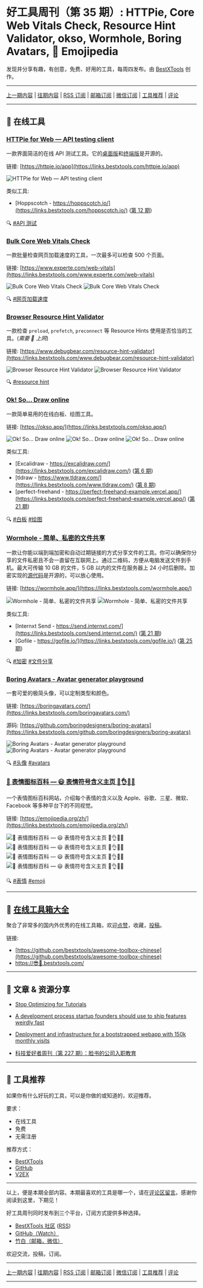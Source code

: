 # 好工具周刊（第 35 期）: HTTPie, Core Web Vitals Check, Resource Hint Validator, okso, Wormhole, Boring Avatars, 📙 Emojipedia

发现并分享有趣，有创意，免费、好用的工具，每周四发布。由 [BestXTools](https://www.bestxtools.com/) 创作。

---

[上一期内容](https://github.com/bestxtools/weekly-cn/blob/main/docs/issue-34.md) | [往期内容](https://github.com/bestxtools/weekly-cn) | [RSS 订阅](https://discuss-cn.bestxtools.com/t/weekly) | [邮箱订阅](https://bestxtools.zhubai.love/?subscribe=1) | [微信订阅](https://discuss-cn.bestxtools.com/d/5/2) | [工具推荐](https://discuss-cn.bestxtools.com/t/tools) | [评论](https://discuss-cn.bestxtools.com/d/89/3)

---

## 🌈 在线工具

### [HTTPie for Web — API testing client](https://links.bestxtools.com/httpie.io/app)

一款界面简洁的在线 API 测试工具。它的[桌面版](https://github.com/httpie/desktop)和[终端版](https://github.com/httpie/httpie)是开源的。

链接: [https://httpie.io/app](https://links.bestxtools.com/httpie.io/app)

![HTTPie for Web — API testing client](https://raw.githubusercontent.com/bestxtools/s1/main/images/2022-10-27-09-54-01.png)

类似工具:

- [Hoppscotch - https://hoppscotch.io/](https://links.bestxtools.com/hoppscotch.io/) ([第 12 期](https://discuss-cn.bestxtools.com/d/34))

🔍 [#API 测试](https://links.bestxtools.com/www.google.com/search?q=site%3Adiscuss-cn.bestxtools.com+API%20%E6%B5%8B%E8%AF%95)

### [Bulk Core Web Vitals Check](https://links.bestxtools.com/www.experte.com/web-vitals)

一款批量检查网页加载速度的工具，一次最多可以检查 500 个页面。

链接: [https://www.experte.com/web-vitals](https://links.bestxtools.com/www.experte.com/web-vitals)

![Bulk Core Web Vitals Check](https://raw.githubusercontent.com/bestxtools/s1/main/images/2022-10-27-10-41-01.png)
![Bulk Core Web Vitals Check](https://raw.githubusercontent.com/bestxtools/s1/main/images/2022-10-27-10-41-02.png)

🔍 [#网页加载速度](https://links.bestxtools.com/www.google.com/search?q=site%3Adiscuss-cn.bestxtools.com+%E7%BD%91%E9%A1%B5%E5%8A%A0%E8%BD%BD%E9%80%9F%E5%BA%A6)

### [Browser Resource Hint Validator](https://links.bestxtools.com/www.debugbear.com/resource-hint-validator)

一款检查 `preload`, `prefetch`, `preconnect` 等 Resource Hints 使用是否恰当的工具。(_需要 🚀 上网_)

链接: [https://www.debugbear.com/resource-hint-validator](https://links.bestxtools.com/www.debugbear.com/resource-hint-validator)

![Browser Resource Hint Validator](https://raw.githubusercontent.com/bestxtools/s1/main/images/2022-10-27-10-06-01.png)
![Browser Resource Hint Validator](https://raw.githubusercontent.com/bestxtools/s1/main/images/2022-10-27-10-06-02.png)

🔍 [#resource hint](https://links.bestxtools.com/www.google.com/search?q=site%3Adiscuss-cn.bestxtools.com+resource%20hint)

### [Ok! So... Draw online](https://links.bestxtools.com/okso.app/)

一款简单易用的在线白板、绘图工具。

链接: [https://okso.app/](https://links.bestxtools.com/okso.app/)

![Ok! So... Draw online](https://raw.githubusercontent.com/bestxtools/s1/main/images/2022-10-27-15-01-03.png)
![Ok! So... Draw online](https://raw.githubusercontent.com/bestxtools/s1/main/images/2022-10-27-15-01-01.png)
![Ok! So... Draw online](https://raw.githubusercontent.com/bestxtools/s1/main/images/2022-10-27-15-01-02.png)

类似工具:

- [Excalidraw - https://excalidraw.com/](https://links.bestxtools.com/excalidraw.com/) ([第 6 期](https://discuss-cn.bestxtools.com/d/14))
- [tldraw - https://www.tldraw.com/](https://links.bestxtools.com/www.tldraw.com/) ([第 8 期](https://discuss-cn.bestxtools.com/d/22))
- [perfect-freehand - https://perfect-freehand-example.vercel.app/](https://links.bestxtools.com/perfect-freehand-example.vercel.app/) ([第 21 期](https://discuss-cn.bestxtools.com/d/58))

🔍 [#白板](https://links.bestxtools.com/www.google.com/search?q=site%3Adiscuss-cn.bestxtools.com+%E7%99%BD%E6%9D%BF) [#绘图](https://links.bestxtools.com/www.google.com/search?q=site%3Adiscuss-cn.bestxtools.com+%E7%BB%98%E5%9B%BE)

### [Wormhole - 简单、私密的文件共享](https://links.bestxtools.com/wormhole.app/)

一款让你能以端到端加密和自动过期链接的方式分享文件的工具。你可以确保你分享的文件私密且不会一直留在互联网上。通过二维码，方便从电脑发送文件到手机。最大可传输 10 GB 的文件，5 GB 以内的文件在服务器上 24 小时后删除。加密实现的[源代码](https://github.com/SocketDev/wormhole-crypto)是开源的，可以放心使用。

链接: [https://wormhole.app/](https://links.bestxtools.com/wormhole.app/)

![Wormhole - 简单、私密的文件共享](https://raw.githubusercontent.com/bestxtools/s1/main/images/2022-10-27-15-41-01.png)
![Wormhole - 简单、私密的文件共享](https://raw.githubusercontent.com/bestxtools/s1/main/images/2022-10-27-15-41-02.png)

类似工具:

- [Internxt Send - https://send.internxt.com/](https://links.bestxtools.com/send.internxt.com/) ([第 21 期](https://discuss-cn.bestxtools.com/d/58))
- [Gofile - https://gofile.io/](https://links.bestxtools.com/gofile.io/) ([第 25 期](https://discuss-cn.bestxtools.com/d/65))

🔍 [#加密](https://links.bestxtools.com/www.google.com/search?q=site%3Adiscuss-cn.bestxtools.com+%E5%8A%A0%E5%AF%86) [#文件分享](https://links.bestxtools.com/links.bestxtools.com/www.google.com/search?q=site%3Adiscuss-cn.bestxtools.com+%E6%96%87%E4%BB%B6%E5%88%86%E4%BA%AB)

### [Boring Avatars - Avatar generator playground](https://links.bestxtools.com/boringavatars.com/)

一套可爱的极简头像，可以定制类型和颜色。

链接: [https://boringavatars.com/](https://links.bestxtools.com/boringavatars.com/)

源码: [https://github.com/boringdesigners/boring-avatars](https://links.bestxtools.com/github.com/boringdesigners/boring-avatars)

![Boring Avatars - Avatar generator playground](https://raw.githubusercontent.com/bestxtools/s1/main/images/2022-10-27-16-10-01.png)
![Boring Avatars - Avatar generator playground](https://raw.githubusercontent.com/bestxtools/s1/main/images/2022-10-27-16-10-02.png)

🔍 [#头像](https://links.bestxtools.com/www.google.com/search?q=site%3Adiscuss-cn.bestxtools.com+%E5%A4%B4%E5%83%8F) [#avatars](https://links.bestxtools.com/www.google.com/search?q=site%3Adiscuss-cn.bestxtools.com+avatars)

### [📙 表情图标百科 — 😃 表情符号含义主页 💁👌🎍😍](https://links.bestxtools.com/emojipedia.org/zh/)

一个表情图标百科网站，介绍每个表情的含义以及 Apple、谷歌、三星、微软、Facebook 等多种平台下的不同视觉。

链接: [https://emojipedia.org/zh/](https://links.bestxtools.com/emojipedia.org/zh/)

![📙 表情图标百科 — 😃 表情符号含义主页 💁👌🎍😍](https://raw.githubusercontent.com/bestxtools/s1/main/images/2022-10-27-16-24-01.png)
![📙 表情图标百科 — 😃 表情符号含义主页 💁👌🎍😍](https://raw.githubusercontent.com/bestxtools/s1/main/images/2022-10-27-16-24-02.png)
![📙 表情图标百科 — 😃 表情符号含义主页 💁👌🎍😍](https://raw.githubusercontent.com/bestxtools/s1/main/images/2022-10-27-16-24-03.png)
![📙 表情图标百科 — 😃 表情符号含义主页 💁👌🎍😍](https://raw.githubusercontent.com/bestxtools/s1/main/images/2022-10-27-16-24-04.png)

🔍 [#表情](https://links.bestxtools.com/www.google.com/search?q=site%3Adiscuss-cn.bestxtools.com+%E8%A1%A8%E6%83%85) [#emoji](https://links.bestxtools.com/www.google.com/search?q=site%3Adiscuss-cn.bestxtools.com+emoji)

---

## 🧰 [在线工具箱大全](https://awesome-toolbox-chinese.bestxtools.com/)

聚合了非常多的国内外优秀的在线工具箱，欢迎[点赞](https://github.com/bestxtools/awesome-toolbox-chinese)，收藏，[投稿](https://github.com/bestxtools/awesome-toolbox-chinese/issues)。

链接:

- [https://github.com/bestxtools/awesome-toolbox-chinese](https://github.com/bestxtools/awesome-toolbox-chinese)
- [https://😎🧰.bestxtools.com/](https://😎🧰.bestxtools.com/)

---

## 🌈 文章 & 资源分享

- [Stop Optimizing for Tutorials](https://links.bestxtools.com/matduggan.com/why-are-containers-insecure-by-default/)

- [A development process startup founders should use to ship features weirdly fast](https://links.bestxtools.com/growing-products.paralect.com/a-development-process-startup-founders-should-use-to-ship-features-weirdly-fast)

- [Deployment and infrastructure for a bootstrapped webapp with 150k monthly visits](https://links.bestxtools.com/casparwre.de/blog/webapp-python-deployment/)

- [科技爱好者周刊（第 227 期）：脸书的公司入职教育](https://links.bestxtools.com/www.ruanyifeng.com/blog/2022/10/weekly-issue-227.html)

---

## 🌈 工具推荐

如果你有什么好玩的工具，可以是你做的或知道的，欢迎推荐。

要求：

- 在线工具
- 免费
- 无需注册

推荐方式：

- [BestXTools](https://discuss-cn.bestxtools.com/d/8)
- [GitHub](https://github.com/bestxtools/weekly-cn/issues)
- [V2EX](https://links.bestxtools.com/www.v2ex.com/t/836201?r=BestXTools)

---

以上，便是本期全部内容。本期最喜欢的工具是哪一个，请在[评论区留言](https://discuss-cn.bestxtools.com/d/89/3)。感谢你阅读到这里，下期见！

好工具周刊同时发布到三个平台，订阅方式提供多种选择。

- [BestXTools 社区](https://discuss-cn.bestxtools.com/t/weekly) ([RSS](https://discuss-cn.bestxtools.com/atom/t/weekly/discussions))
- [GitHub（Watch）](https://github.com/bestxtools/weekly-cn)
- [竹白（邮箱，微信）](https://bestxtools.zhubai.love/?subscribe=1)

欢迎交流，投稿，订阅。

---

[上一期内容](https://github.com/bestxtools/weekly-cn/blob/main/docs/issue-34.md) | [往期内容](https://github.com/bestxtools/weekly-cn) | [RSS 订阅](https://discuss-cn.bestxtools.com/t/weekly) | [邮箱订阅](https://bestxtools.zhubai.love/?subscribe=1) | [微信订阅](https://discuss-cn.bestxtools.com/d/5/2) | [工具推荐](https://discuss-cn.bestxtools.com/t/tools) | [评论](https://discuss-cn.bestxtools.com/d/89/3)

---
